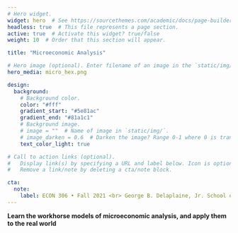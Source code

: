 ```yaml
---
# Hero widget.
widget: hero  # See https://sourcethemes.com/academic/docs/page-builder/
headless: true  # This file represents a page section.
active: true  # Activate this widget? true/false
weight: 10  # Order that this section will appear.

title: "Microeconomic Analysis"

# Hero image (optional). Enter filename of an image in the `static/img/` folder.
hero_media: micro_hex.png

design:
  background:
    # Background color.
    color: "#fff"
    gradient_start: "#5e81ac"
    gradient_end: "#81a1c1"
    # Background image.
    # image = ""  # Name of image in `static/img/`.
    # image_darken = 0.6  # Darken the image? Range 0-1 where 0 is transparent and 1 is opaque.
    text_color_light: true

# Call to action links (optional).
#   Display link(s) by specifying a URL and label below. Icon is optional for `[cta]`.
#   Remove a link/note by deleting a cta/note block.

cta:
  note:
    label: ECON 306 • Fall 2021 <br> George B. Delaplaine, Jr. School of Business <br> Hood College
---
```


**Learn the workhorse models of microeconomic analysis, and apply them to the real world**

